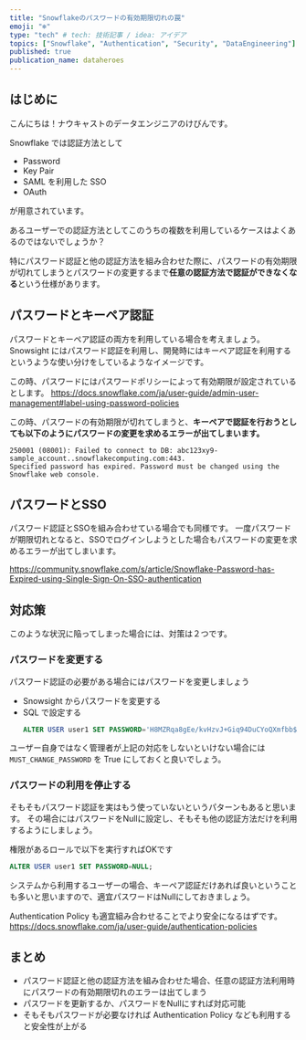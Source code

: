 ```yaml
---
title: "Snowflakeのパスワードの有効期限切れの罠"
emoji: "❄️"
type: "tech" # tech: 技術記事 / idea: アイデア
topics: ["Snowflake", "Authentication", "Security", "DataEngineering"]
published: true
publication_name: dataheroes
---
```


## はじめに

こんにちは！ナウキャストのデータエンジニアのけびんです。

Snowflake では認証方法として

* Password
* Key Pair
* SAML を利用した SSO
* OAuth

が用意されています。

あるユーザーでの認証方法としてこのうちの複数を利用しているケースはよくあるのではないでしょうか？

特にパスワード認証と他の認証方法を組み合わせた際に、パスワードの有効期限が切れてしまうとパスワードの変更するまで**任意の認証方法で認証ができなくなる**という仕様があります。


## パスワードとキーペア認証

パスワードとキーペア認証の両方を利用している場合を考えましょう。
Snowsight にはパスワード認証を利用し、開発時にはキーペア認証を利用するというような使い分けをしているようなイメージです。

この時、パスワードにはパスワードポリシーによって有効期限が設定されているとします。
https://docs.snowflake.com/ja/user-guide/admin-user-management#label-using-password-policies


この時、パスワードの有効期限が切れてしまうと、**キーペアで認証を行おうとしても以下のようにパスワードの変更を求めるエラーが出てしまいます。**
```
250001 (08001): Failed to connect to DB: abc123xy9-sample_account..snowflakecomputing.com:443. 
Specified password has expired. Password must be changed using the Snowflake web console.
```


## パスワードとSSO

パスワード認証とSSOを組み合わせている場合でも同様です。
一度パスワードが期限切れとなると、SSOでログインしようとした場合もパスワードの変更を求めるエラーが出てしまいます。

https://community.snowflake.com/s/article/Snowflake-Password-has-Expired-using-Single-Sign-On-SSO-authentication


## 対応策

このような状況に陥ってしまった場合には、対策は２つです。


### パスワードを変更する

パスワード認証の必要がある場合にはパスワードを変更しましょう

* Snowsight からパスワードを変更する
* SQL で設定する
    ```sql
    ALTER USER user1 SET PASSWORD='H8MZRqa8gEe/kvHzvJ+Giq94DuCYoQXmfbb$Xnt' MUST_CHANGE_PASSWORD = TRUE;
    ```

ユーザー自身ではなく管理者が上記の対応をしないといけない場合には `MUST_CHANGE_PASSWORD` を True にしておくと良いでしょう。


### パスワードの利用を停止する

そもそもパスワード認証を実はもう使っていないというパターンもあると思います。
その場合にはパスワードをNullに設定し、そもそも他の認証方法だけを利用するようにしましょう。

権限があるロールで以下を実行すればOKです
```sql
ALTER USER user1 SET PASSWORD=NULL;
```

システムから利用するユーザーの場合、キーペア認証だけあれば良いということも多いと思いますので、適宜パスワードはNullにしておきましょう。

Authentication Policy も適宜組み合わせることでより安全になるはずです。
https://docs.snowflake.com/ja/user-guide/authentication-policies


## まとめ

* パスワード認証と他の認証方法を組み合わせた場合、任意の認証方法利用時にパスワードの有効期限切れのエラーは出てしまう
* パスワードを更新するか、パスワードをNullにすれば対応可能
* そもそもパスワードが必要なければ Authentication Policy なども利用すると安全性が上がる